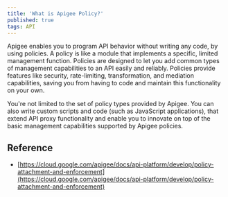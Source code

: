 ```yaml
---
title: 'What is Apigee Policy?'
published: true
tags: API
---
```


Apigee enables you to program API behavior without writing any code, by using policies. A policy is like a module that implements a specific, limited management function. Policies are designed to let you add common types of management capabilities to an API easily and reliably. Policies provide features like security, rate-limiting, transformation, and mediation capabilities, saving you from having to code and maintain this functionality on your own.

You're not limited to the set of policy types provided by Apigee. You can also write custom scripts and code (such as JavaScript applications), that extend API proxy functionality and enable you to innovate on top of the basic management capabilities supported by Apigee policies.

## Reference

- [https://cloud.google.com/apigee/docs/api-platform/develop/policy-attachment-and-enforcement](https://cloud.google.com/apigee/docs/api-platform/develop/policy-attachment-and-enforcement)